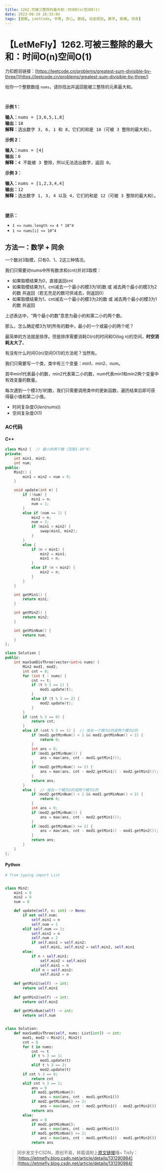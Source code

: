 ```yaml
---
title: 1262.可被三整除的最大和：时间O(n)空间O(1)
date: 2023-06-19 16:33:04
tags: [题解, LeetCode, 中等, 贪心, 数组, 动态规划, 数学, 取模, 同余]
---
```


# 【LetMeFly】1262.可被三整除的最大和：时间O(n)空间O(1)

力扣题目链接：[https://leetcode.cn/problems/greatest-sum-divisible-by-three/](https://leetcode.cn/problems/greatest-sum-divisible-by-three/)

<p>给你一个整数数组&nbsp;<code>nums</code>，请你找出并返回能被三整除的元素最大和。</p>

<ol>
</ol>

<p>&nbsp;</p>

<p><strong>示例 1：</strong></p>

<pre><strong>输入：</strong>nums = [3,6,5,1,8]
<strong>输出：</strong>18
<strong>解释：</strong>选出数字 3, 6, 1 和 8，它们的和是 18（可被 3 整除的最大和）。</pre>

<p><strong>示例 2：</strong></p>

<pre><strong>输入：</strong>nums = [4]
<strong>输出：</strong>0
<strong>解释：</strong>4 不能被 3 整除，所以无法选出数字，返回 0。
</pre>

<p><strong>示例 3：</strong></p>

<pre><strong>输入：</strong>nums = [1,2,3,4,4]
<strong>输出：</strong>12
<strong>解释：</strong>选出数字 1, 3, 4 以及 4，它们的和是 12（可被 3 整除的最大和）。
</pre>

<p>&nbsp;</p>

<p><strong>提示：</strong></p>

<ul>
	<li><code>1 &lt;= nums.length &lt;= 4 * 10^4</code></li>
	<li><code>1 &lt;= nums[i] &lt;= 10^4</code></li>
</ul>


    
## 方法一：数学 + 同余

一个数对3取模，只有0、1、2这三种情况。

我们只需要对nums中所有数求和(cnt)并对3取模：
   + 如果取模结果为0，直接返回cnt
   + 如果取模结果为1，cnt减去一个最小的模3为1的数 或 减去两个最小的模3为2的数 并返回（若无充足的数可供减去，则返回0）
   + 如果取模结果为1，cnt减去一个最小的模3为2的数 或 减去两个最小的模3为1的数 并返回

上述表达中，“两个最小的数”意思为最小的和第二小的两个数。

那么，怎么确定模3为1的所有的数中，最小的一个或最小的两个呢？

最简单的方法就是排序。但是排序需要消耗O(n)的时间和O(log n)的空间，**时空消耗太大了**。

有没有什么时间O(n)空间O(1)的方法呢？当然有。

我们只需要写一个类，类中有三个变量：min1、min2、num。

其中min1代表最小的数，min2代表第二小的数，num代表min1和min2两个变量中有效变量的数量。

每次遇到一个模3为1的数，我们只需要调用类中的更新函数，遍历结束后即可获得最小值和第二小值。

+ 时间复杂度$O(len(nums))$
+ 空间复杂度$O(1)$

### AC代码

#### C++

```cpp
class Min2 {  // 最小的两个数（范围1-10^4）
private:
    int min1, min2;
    int num;
public:
    Min2() {
        min1 = min2 = num = 0;
    }

    void update(int n) {
        if (!num) {
            min1 = n;
            num = 1;
        }
        else if (num == 1) {
            min2 = n;
            num = 2;
            if (min1 > min2) {
                swap(min1, min2);
            }
        }
        else {
            if (n < min1) {
                min2 = min1;
                min1 = n;
            }
            else if (n < min2) {
                min2 = n;
            }
        }
    }

    int getMin1() {
        return min1;
    }

    int getMin2() {
        return min2;
    }

    int getMinNum() {
        return num;
    }
};

class Solution {
public:
    int maxSumDivThree(vector<int>& nums) {
        Min2 mod1, mod2;
        int cnt = 0;
        for (int t : nums) {
            cnt += t;
            if (t % 3 == 1) {
                mod1.update(t);
            }
            else if (t % 3 == 2) {
                mod2.update(t);
            }
        }
        if (cnt % 3 == 0) {
            return cnt;
        }
        else if (cnt % 3 == 1) {  // 减去一个模为1的或两个模为2的
            if (mod1.getMinNum() < 1 && mod2.getMinNum() < 2) {
                return 0;
            }
            int ans = 0;
            if (mod1.getMinNum()) {
                ans = max(ans, cnt - mod1.getMin1());
            }
            if (mod2.getMinNum() >= 2) {
                ans = max(ans, cnt - mod2.getMin1() - mod2.getMin2());
            }
            return ans;
        }
        else {  // 减去一个模为2的或两个模为1的
            if (mod2.getMinNum() < 1 && mod1.getMinNum() < 2) {
                return 0;
            }
            int ans = 0;
            if (mod2.getMinNum()) {
                ans = max(ans, cnt - mod2.getMin1());
            }
            if (mod1.getMinNum() >= 2) {
                ans = max(ans, cnt - mod1.getMin1() - mod1.getMin2());
            }
            return ans;
        }
    }
};
```

#### Python

```python
# from typing import List


class Min2:
    min1 = 0
    min2 = 0
    num = 0

    def update(self, n: int) -> None:
        if not self.num:
            self.min1 = n
            self.num = 1
        elif self.num == 1:
            self.min2 = n
            self.num = 2
            if self.min1 > self.min2:
                self.min1, self.min2 = self.min2, self.min1
        else:
            if n < self.min1:
                self.min2 = self.min1
                self.min1 = n
            elif n < self.min2:
                self.min2 = n
    
    def getMin1(self) -> int:
        return self.min1
    
    def getMin2(self) -> int:
        return self.min2
    
    def getMinNum(self) -> int:
        return self.num


class Solution:
    def maxSumDivThree(self, nums: List[int]) -> int:
        mod1, mod2 = Min2(), Min2()
        cnt = 0
        for t in nums:
            cnt += t
            if t % 3 == 1:
                mod1.update(t)
            elif t % 3 == 2:
                mod2.update(t)
        if cnt % 3 == 0:
            return cnt
        elif cnt % 3 == 1:
            ans = 0
            if mod1.getMinNum():
                ans = max(ans, cnt - mod1.getMin1())
            if mod2.getMinNum() >= 2:
                ans = max(ans, cnt - mod2.getMin1() - mod2.getMin2())
            return ans
        else:
            ans = 0
            if mod2.getMinNum():
                ans = max(ans, cnt - mod2.getMin1())
            if mod1.getMinNum() >= 2:
                ans = max(ans, cnt - mod1.getMin1() - mod1.getMin2())
            return ans
```

> 同步发文于CSDN，原创不易，转载请附上[原文链接](https://blog.tisfy.eu.org/2023/06/19/LeetCode%201262.%E5%8F%AF%E8%A2%AB%E4%B8%89%E6%95%B4%E9%99%A4%E7%9A%84%E6%9C%80%E5%A4%A7%E5%92%8C/)哦~
> Tisfy：[https://letmefly.blog.csdn.net/article/details/131290984](https://letmefly.blog.csdn.net/article/details/131290984)
